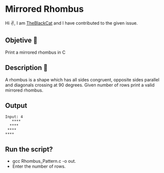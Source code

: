 # Mirrored Rhombus 
Hi ✌️, I am [TheBlackCat](https://github.com/TheBlckCat) and I have contributed to the given issue.

## Objetive 🎯
Print a mirrored rhombus in C

## Description 📝
A rhombus is a shape which has all sides congruent, opposite sides parallel and diagonals crossing at 90 degrees. Given number of rows print a valid mirrored rhombus.

## Output
```
Input: 4
   ****
  ****
 ****
****
```
## Run the script?
* gcc Rhombus_Pattern.c -o out.
* Enter the number of rows.